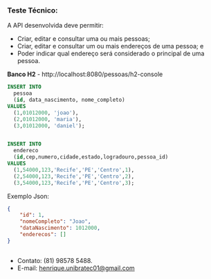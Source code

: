 ### Teste Técnico:
A API desenvolvida deve permitir:
- Criar, editar e consultar uma ou mais pessoas;
- Criar, editar e consultar um ou mais endereços de uma pessoa; e
- Poder indicar qual endereço será considerado o principal de uma pessoa.

**Banco H2** - http://localhost:8080/pessoas/h2-console
```sql
INSERT INTO
  pessoa
  (id, data_nascimento, nome_completo)
VALUES
  (1,01012000, 'joao'),
  (2,01012000, 'maria'),
  (3,01012000, 'daniel');


INSERT INTO
  endereco
  (id,cep,numero,cidade,estado,logradouro,pessoa_id)
VALUES
  (1,54000,123,'Recife','PE','Centro',1),
  (2,54000,123,'Recife','PE','Centro',2),
  (3,54000,123,'Recife','PE','Centro',3);
```

Exemplo Json:
```json
{
    "id": 1,
    "nomeCompleto": "Joao",
    "dataNascimento": 1012000,
    "enderecos": []
}
```

##

- Contato: (81) 98578 5488.
- E-mail: henrique.unibratec01@gmail.com

##
